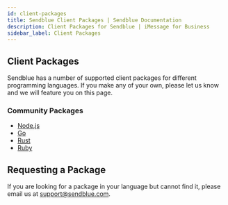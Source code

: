 ```yaml
---
id: client-packages
title: Sendblue Client Packages | Sendblue Documentation
description: Client Packages for Sendblue | iMessage for Business
sidebar_label: Client Packages
---
```


## Client Packages

Sendblue has a number of supported client packages for different programming languages. If you make any of your own, please let us know and we will feature you on this page.

<!-- ### Official Packages

- [Node.js Package](https://www.npmjs.com/package/sendblue)
- [Python Package](https://pypi.org/project/sendblue/)

If you find any issues with the above packages please open an issue on the respective Github repository.

- [Node.js Repository](https://github.com/sendblue-api/sendblue-node)
- [Python Repository](https://github.com/sendblue-api/sendblue-python) -->

### Community Packages

- [Node.js](https://github.com/rileybarabash/sendblue-ts)
- [Go](https://github.com/sendblue-api/sendblue-go)
- [Rust](https://github.com/sendblue-api/sendblue-rs)
- [Ruby](https://github.com/sendblue-api/sendblue-ruby)

## Requesting a Package

If you are looking for a package in your language but cannot find it, please email us at [support@sendblue.com](mailto:support@sendblue.com).
